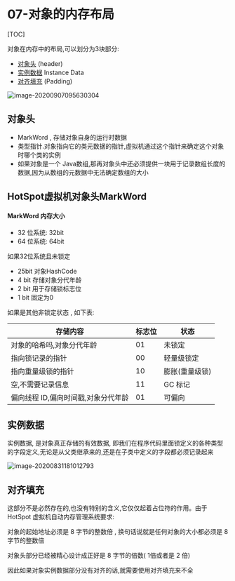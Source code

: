 # 07-对象的内存布局

[TOC]

对象在内存中的布局,可以划分为3块部分:

- [对象头](#对象头) (header)
- [实例数据](#实例数据) Instance Data
- [对齐填充](#对齐填充) (Padding)

![image-20200907095630304](../../assets/image-20200907095630304.png)

## 对象头

- MarkWord , 存储对象自身的运行时数据
- 类型指针.对象指向它的类元数据的指针,虚拟机通过这个指针来确定这个对象时哪个类的实例
- 如果对象是一个 Java数组,那再对象头中还必须提供一块用于记录数组长度的数据,因为从数组的元数据中无法确定数组的大小

## HotSpot虚拟机对象头MarkWord

#### MarkWord 内存大小

- 32 位系统: 32bit
- 64 位系统: 64bit

如果32位系统且未锁定

- 25bit 对象HashCode
- 4 bit 存储对象分代年龄
- 2 bit 用于存储锁标志位
- 1 bit 固定为0 

如果是其他非锁定状态 , 如下表:

| 存储内容                            | 标志位 | 状态           |
| ----------------------------------- | ------ | -------------- |
| 对象的哈希吗,对象分代年龄           | 01     | 未锁定         |
| 指向锁记录的指针                    | 00     | 轻量级锁定     |
| 指向重量级锁的指针                  | 10     | 膨胀(重量级锁) |
| 空,不需要记录信息                   | 11     | GC 标记        |
| 偏向线程 ID,偏向时间戳,对象分代年龄 | 01     | 可偏向         |

## 实例数据

实例数据, 是对象真正存储的有效数据, 即我们在程序代码里面锁定义的各种类型的字段定义,无论是从父类继承来的,还是在子类中定义的字段都必须记录起来

![image-20200831181012793](../../assets/image-20200831181012793.png)

## 对齐填充

这部分不是必然存在的,也没有特别的含义,它仅仅起着占位符的作用。由于 HotSpot 虚拟机自动内存管理系统要求:

对象的起始地址必须是 8 字节的整数倍 , 换句话说就是任何对象的大小都必须是 8 字节的整数倍

对象头部分已经被精心设计成正好是 8 字节的倍数( 1倍或者是 2 倍)

因此如果对象实例数据部分没有对齐的话,就需要使用对齐填充来不全
